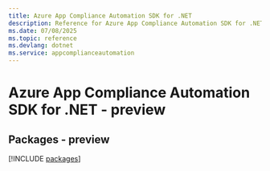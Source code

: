 ```yaml
---
title: Azure App Compliance Automation SDK for .NET
description: Reference for Azure App Compliance Automation SDK for .NET
ms.date: 07/08/2025
ms.topic: reference
ms.devlang: dotnet
ms.service: appcomplianceautomation
---
```

# Azure App Compliance Automation SDK for .NET - preview
## Packages - preview
[!INCLUDE [packages](app-compliance-automation-index.md)]